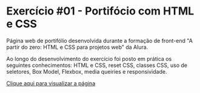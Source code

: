 # Exercício #01 - Portifócio com HTML e CSS
Página web de portifólio desenvolvida durante a formação de front-end "A partir do zero: HTML e CSS para projetos web" da Alura.

Ao longo do desenvolvimento do exercício foi posto em prática os seguintes conhecimentos: HTML e CSS, reset CSS, classes CSS, uso de seletores, Box Model, Flexbox, media queiries e responsividade.

<a href="https://www.markdownguide.org](https://thyagoramon.github.io/exercicio-1-portifolio/" target="_blank">Clique aqui para visualizar a página</a>
